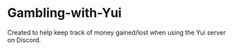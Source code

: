 # Gambling-with-Yui
Created to help keep track of money gained/lost when using the Yui server on Discord.
